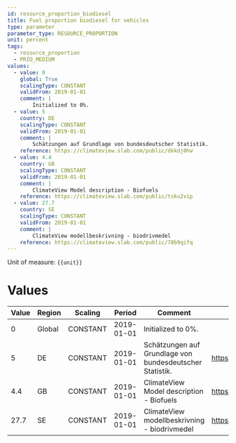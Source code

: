 ```yaml
---
id: resource_proportion_biodiesel
title: Fuel proportion biodiesel for vehicles
type: parameter
parameter_type: RESOURCE_PROPORTION
unit: percent
tags:
  - resource_proportion
  - PRIO_MEDIUM
values:
  - value: 0
    global: True
    scalingType: CONSTANT
    validFrom: 2019-01-01
    comment: |
        Initialized to 0%.
  - value: 5
    country: DE
    scalingType: CONSTANT
    validFrom: 2019-01-01
    comment: |
        Schätzungen auf Grundlage von bundesdeutscher Statistik.
    reference: https://climateview.slab.com/public/dkkdj0hw
  - value: 4.4
    country: GB
    scalingType: CONSTANT
    validFrom: 2019-01-01
    comment: |
        ClimateView Model description - Biofuels
    reference: https://climateview.slab.com/public/tsku2vip
  - value: 27.7
    country: SE
    scalingType: CONSTANT
    validFrom: 2019-01-01
    comment: |
        ClimateView modellbeskrivning - biodrivmedel
    reference: https://climateview.slab.com/public/78b9qifq
---
```



Unit of measure: `{{unit}}`


# Values


| Value | Region | Scaling | Period | Comment | Reference |
|-------|--------|---------|--------|---------|-----------|
| 0 | Global | CONSTANT | 2019-01-01 | Initialized to 0%. |  |
| 5 | DE | CONSTANT | 2019-01-01 | Schätzungen auf Grundlage von bundesdeutscher Statistik. | https://climateview.slab.com/public/dkkdj0hw |
| 4.4 | GB | CONSTANT | 2019-01-01 | ClimateView Model description - Biofuels | https://climateview.slab.com/public/tsku2vip |
| 27.7 | SE | CONSTANT | 2019-01-01 | ClimateView modellbeskrivning - biodrivmedel | https://climateview.slab.com/public/78b9qifq |


